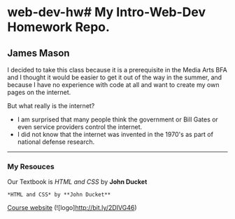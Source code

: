 # web-dev-hw# My Intro-Web-Dev Homework Repo.
## James Mason
I decided to take this class because it is a prerequisite in the Media Arts BFA and I thought it would be easier to get it out of the way in the summer, and because I have no experience with code at all and want to create my own pages on the internet.

But what really is the internet?

- I am surprised that many people think the government or Bill Gates or even service providers control the internet.
- I did not know that the internet was invented in the 1970's as part of national defense research.

***
### My Resouces
Our Textbook is *HTML and CSS* by **John Ducket**
```
*HTML and CSS* by **John Ducket**
```
[Course website](https://media-ed-online.github.io/intro-web-dev/)
(![logo]http://bit.ly/2DIVG46)
